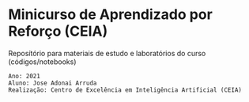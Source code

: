 # Minicurso de Aprendizado por Reforço (CEIA) 
Reposítório para materiais de estudo e laboratórios do curso (códigos/notebooks)

```
Ano: 2021
Aluno: Jose Adonai Arruda
Realização: Centro de Excelência em Inteligência Artificial (CEIA)
```
